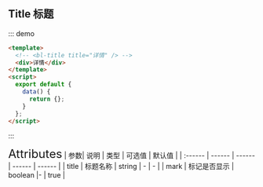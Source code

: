 ## Title 标题

::: demo

```html
<template>
  <!-- <bl-title title="详情" /> -->
  <div>详情</div>
</template>
<script>
  export default {
    data() {
      return {};
    }
  };
</script>
```

:::

<font size=5>Attributes</font>
| 参数| 说明 | 类型 | 可选值 | 默认值 |
| :------ | ------ | ------ | ------ | ------ |
| title | 标题名称 | string | - | - |
| mark | 标记是否显示 | boolean |- | true |
